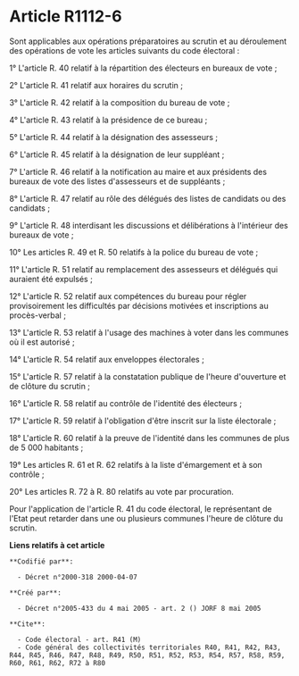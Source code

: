 # Article R1112-6

Sont applicables aux opérations préparatoires au scrutin et au déroulement des opérations de vote les articles suivants du
code électoral :

1° L'article R. 40 relatif à la répartition des électeurs en bureaux de vote ;

2° L'article R. 41 relatif aux horaires du scrutin ;

3° L'article R. 42 relatif à la composition du bureau de vote ;

4° L'article R. 43 relatif à la présidence de ce bureau ;

5° L'article R. 44 relatif à la désignation des assesseurs ;

6° L'article R. 45 relatif à la désignation de leur suppléant ;

7° L'article R. 46 relatif à la notification au maire et aux présidents des bureaux de vote des listes d'assesseurs et de
suppléants ;

8° L'article R. 47 relatif au rôle des délégués des listes de candidats ou des candidats ;

9° L'article R. 48 interdisant les discussions et délibérations à l'intérieur des bureaux de vote ;

10° Les articles R. 49 et R. 50 relatifs à la police du bureau de vote ;

11° L'article R. 51 relatif au remplacement des assesseurs et délégués qui auraient été expulsés ;

12° L'article R. 52 relatif aux compétences du bureau pour régler provisoirement les difficultés par décisions motivées et
inscriptions au procès-verbal ;

13° L'article R. 53 relatif à l'usage des machines à voter dans les communes où il est autorisé ;

14° L'article R. 54 relatif aux enveloppes électorales ;

15° L'article R. 57 relatif à la constatation publique de l'heure d'ouverture et de clôture du scrutin ;

16° L'article R. 58 relatif au contrôle de l'identité des électeurs ;

17° L'article R. 59 relatif à l'obligation d'être inscrit sur la liste électorale ;

18° L'article R. 60 relatif à la preuve de l'identité dans les communes de plus de 5 000 habitants ;

19° Les articles R. 61 et R. 62 relatifs à la liste d'émargement et à son contrôle ;

20° Les articles R. 72 à R. 80 relatifs au vote par procuration.

Pour l'application de l'article R. 41 du code électoral, le représentant de l'Etat peut retarder dans une ou plusieurs
communes l'heure de clôture du scrutin.

**Liens relatifs à cet article**

	**Codifié par**:

	  - Décret n°2000-318 2000-04-07

	**Créé par**:

	  - Décret n°2005-433 du 4 mai 2005 - art. 2 () JORF 8 mai 2005

	**Cite**:

	  - Code électoral - art. R41 (M)
	  - Code général des collectivités territoriales R40, R41, R42, R43, R44, R45, R46, R47, R48, R49, R50, R51, R52, R53, R54, R57, R58, R59, R60, R61, R62, R72 à R80

